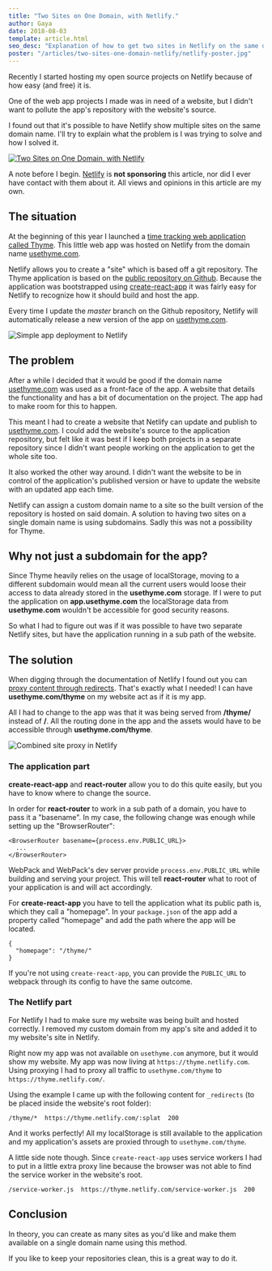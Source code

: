 ```yaml
---
title: "Two Sites on One Domain, with Netlify."
author: Gaya
date: 2018-08-03
template: article.html
seo_desc: "Explanation of how to get two sites in Netlify on the same domain name"
poster: "/articles/two-sites-one-domain-netlify/netlify-poster.jpg"
---
```

Recently I started hosting my open source projects on Netlify because of how easy (and free) it is.

One of the web app projects I made was in need of a website, but I didn't want to pollute the app's
repository with the website's source.

I found out that it's possible to have Netlify show multiple sites on the same domain name. I'll try
to explain what the problem is I was trying to solve and how I solved it.

[![Two Sites on One Domain, with Netlify](/articles/two-sites-one-domain-netlify/netlify-poster.jpg)](/articles/two-sites-one-domain-netlify/)

<span class="more"></span>

A note before I begin. [Netlify](https://netlify.com) is **not sponsoring** this article, nor
did I ever have contact with them about it. All views and opinions in this article are my own.

## The situation

At the beginning of this year I launched a [time tracking web application called Thyme](https://usethyme.com). This little
web app was hosted on Netlify from the domain name [usethyme.com](https://usethyme.com).

Netlify allows you to create a "site" which is based off a git repository. The Thyme application is
based on the [public repository on Github](https://github.com/Gaya/thyme). Because the application
was bootstrapped using [create-react-app](https://github.com/facebook/create-react-app) it was
fairly easy for Netlify to recognize how it should build and host the app.

Every time I update the _master_ branch on the Github repository, Netlify will automatically release
a new version of the app on [usethyme.com](https://usethyme.com).

![Simple app deployment to Netlify](/articles/two-sites-one-domain-netlify/netlify-diagram-1.png)

## The problem

After a while I decided that it would be good if the domain name [usethyme.com](https://usethyme.com)
was used as a front-face of the app. A website that details the functionality and has a bit of
documentation on the project. The app had to make room for this to happen.

This meant I had to create a website that Netlify can update and publish to [usethyme.com](https://usethyme.com).
I could add the website's source to the application repository, but felt like it was best if I keep
both projects in a separate repository since I didn't want people working on the application to get
the whole site too.

It also worked the other way around. I didn't want the website to be in control of the application's
published version or have to update the website with an updated app each time.

Netlify can assign a custom domain name to a site so the built version of the repository is hosted
on said domain. A solution to having two sites on a single domain name is using subdomains. Sadly
this was not a possibility for Thyme.

## Why not just a subdomain for the app?

Since Thyme heavily relies on the usage of localStorage, moving to a different subdomain would mean
all the current users would loose their access to data already stored in the **usethyme.com** storage.
If I were to put the application on **app.usethyme.com** the localStorage data from **usethyme.com**
wouldn't be accessible for good security reasons.

So what I had to figure out was if it was possible to have two separate Netlify sites, but have the
application running in a sub path of the website.

## The solution

When digging through the documentation of Netlify I found out you can [proxy content through redirects](https://www.netlify.com/docs/redirects/#proxying).
That's exactly what I needed! I can have **usethyme.com/thyme** on my website act as if it is my app.

All I had to change to the app was that it was being served from **/thyme/** instead of **/**. All the
routing done in the app and the assets would have to be accessible through **usethyme.com/thyme**.

![Combined site proxy in Netlify](/articles/two-sites-one-domain-netlify/netlify-diagram-2.png)

### The application part

**create-react-app** and **react-router** allow you to do this quite easily, but you have to know where
to change the source.

In order for **react-router** to work in a sub path of a domain, you have to pass it a "basename". In
my case, the following change was enough while setting up the "BrowserRouter":

```
<BrowserRouter basename={process.env.PUBLIC_URL}>
  ...
</BrowserRouter>
```

WebPack and WebPack's dev server provide `process.env.PUBLIC_URL` while building and serving your
project. This will tell **react-router** what to root of your application is and will act accordingly.

For **create-react-app** you have to tell the application what its public path is, which they call a
"homepage". In your `package.json` of the app add a property called "homepage" and add the path where
the app will be located.

```
{
  "homepage": "/thyme/"
}
```

If you're not using `create-react-app`, you can provide the `PUBLIC_URL` to webpack through its
config to have the same outcome.

### The Netlify part

For Netlify I had to make sure my website was being built and hosted correctly. I removed my custom
domain from my app's site and added it to my website's site in Netlify.

Right now my app was not available on `usethyme.com` anymore, but it would show my website. My app
was now living at `https://thyme.netlify.com`. Using proxying I had to proxy all traffic to
`usethyme.com/thyme` to `https://thyme.netlify.com/`.

Using the example I came up with the following content for `_redirects` (to be placed inside the
website's root folder):

```
/thyme/*  https://thyme.netlify.com/:splat  200
```

And it works perfectly! All my localStorage is still available to the application and my
application's assets are proxied through to `usethyme.com/thyme`.

A little side note though. Since `create-react-app` uses service workers I had to put in a little
extra proxy line because the browser was not able to find the service worker in the website's root.

```
/service-worker.js  https://thyme.netlify.com/service-worker.js  200
```

## Conclusion

In theory, you can create as many sites as you'd like and make them available on a single domain name
using this method.

If you like to keep your repositories clean, this is a great way to do it.